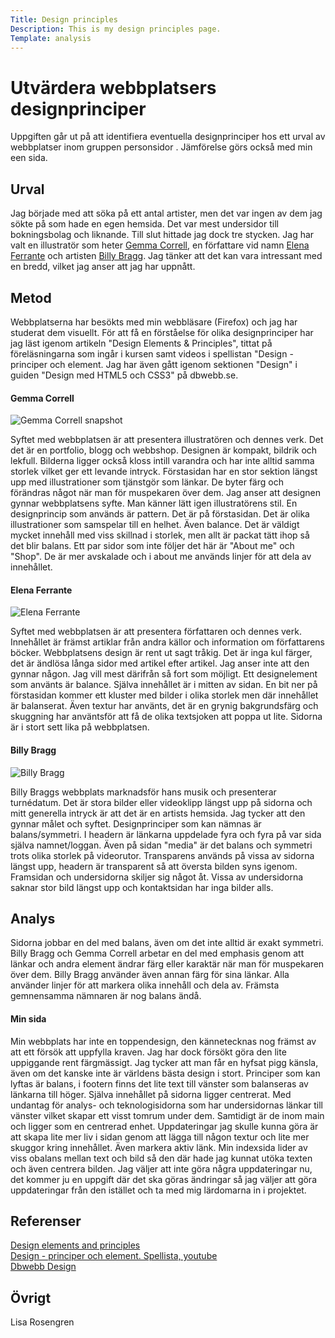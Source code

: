 ```yaml
---
Title: Design principles
Description: This is my design principles page.
Template: analysis
---
```



Utvärdera webbplatsers designprinciper
=======================

Uppgiften går ut på att identifiera eventuella designprinciper hos ett urval av webbplatser inom gruppen personsidor . Jämförelse görs också med min een sida.

Urval
-----------------------

Jag började med att söka på ett antal artister, men det var ingen av dem jag sökte på som hade en egen hemsida. Det var mest undersidor till bokningsbolag och liknande. Till slut hittade jag dock tre stycken. Jag har valt en illustratör som heter [Gemma Correll](https://www.gemmacorrell.com/), en författare vid namn [Elena Ferrante](https://elenaferrante.com/) och artisten [Billy Bragg](https://www.billybragg.co.uk/). Jag tänker att det kan vara intressant med en bredd, vilket jag anser att jag har uppnått.

Metod
-----------------------

Webbplatserna har besökts med min webbläsare (Firefox) och jag har studerat dem visuellt. För att få en förståelse för olika designprinciper har jag läst igenom artikeln "Design Elements & Principles", tittat på föreläsningarna som ingår i kursen samt videos i spellistan "Design -principer och element. Jag har även gått igenom sektionen "Design" i guiden "Design med HTML5 och CSS3" på dbwebb.se.

#### Gemma Correll

![Gemma Correll snapshot](../image/gemmacorrell.png)

Syftet med webbplatsen är att presentera illustratören och dennes verk. Det det är en portfolio, blogg och webbshop.
Designen är kompakt, bildrik och lekfull. Bilderna ligger också kloss intill varandra och har inte alltid samma storlek vilket ger ett levande intryck. Förstasidan har en stor sektion längst upp med illustrationer som tjänstgör som länkar. De byter färg och förändras något när man för muspekaren över dem.
Jag anser att designen gynnar webbplatsens syfte. Man känner lätt igen illustratörens stil.
En designprincip som används är pattern. Det är på förstasidan. Det är olika illustrationer som samspelar till en helhet. Även balance. Det är väldigt mycket innehåll med viss skillnad i storlek, men allt är packat tätt ihop så det blir balans.
Ett par sidor som inte följer det här är "About me" och "Shop". De är mer avskalade och i about me används linjer för att dela av innehållet. 


#### Elena Ferrante

![Elena Ferrante](../image/elenaferrante.png)

Syftet med webbplatsen är att presentera författaren och dennes verk. Innehållet är främst artiklar från andra källor och information om författarens böcker.
Webbplatsens design är rent ut sagt tråkig. Det är inga kul färger, det är ändlösa långa sidor med artikel efter artikel. Jag anser inte att den gynnar någon. Jag vill mest därifrån så fort som möjligt. 
Ett designelement som använts är balance. Själva innehållet är i mitten av sidan. En bit ner på förstasidan kommer ett kluster med bilder i olika storlek men där innehållet är balanserat. Även textur har använts, det är en grynig bakgrundsfärg och skuggning har använtsför att få de olika textsjoken att poppa ut lite. Sidorna är i stort sett lika på webbplatsen.


#### Billy Bragg

![Billy Bragg](../image/billybragg.png)

Billy Braggs webbplats marknadsför hans musik och presenterar turnédatum. Det är stora bilder eller videoklipp längst upp på sidorna och mitt generella intryck är att det är en artists hemsida. Jag tycker att den gynnar målet och syftet. 
Designprinciper som kan nämnas är balans/symmetri. I headern är länkarna uppdelade fyra och fyra på var sida själva namnet/loggan. Även på sidan "media" är det balans och symmetri trots olika storlek på videorutor. Transparens används på vissa av sidorna längst upp, headern är transparent så att översta bilden syns igenom. 
Framsidan och undersidorna skiljer sig något åt. Vissa av undersidorna saknar stor bild längst upp och kontaktsidan har inga bilder alls. 

Analys
-----------------------
Sidorna jobbar en del med balans, även om det inte alltid är exakt symmetri. Billy Bragg och Gemma Correll arbetar en del med emphasis genom att länkar och andra element ändrar färg eller karaktär när man för muspekaren över dem. Billy Bragg använder även annan färg för sina länkar. Alla använder linjer för att markera olika innehåll och dela av. Främsta gemnensamma nämnaren är nog balans ändå. 

#### Min sida

Min webbplats har inte en toppendesign, den kännetecknas nog främst av att ett försök att uppfylla kraven. Jag har dock försökt göra den lite uppiggande rent färgmässigt. Jag tycker att man får en hyfsat pigg känsla, även om det kanske inte är världens bästa design i stort. 
Principer som kan lyftas är balans, i footern finns det lite text till vänster som balanseras av länkarna till höger. Själva innehållet på sidorna ligger centrerat. Med undantag för analys- och teknologisidorna som har undersidornas länkar till vänster vilket skapar ett visst tomrum under dem. Samtidigt är de inom main och ligger som en centrerad enhet. 
Uppdateringar jag skulle kunna göra är att skapa lite mer liv i sidan genom att lägga till någon textur och lite mer skuggor kring innehållet. Även markera aktiv länk. Min indexsida lider av viss obalans mellan text och bild så den där hade jag kunnat utöka texten och även centrera bilden. Jag väljer att inte göra några uppdateringar nu, det kommer ju en uppgift där det ska göras ändringar så jag väljer att göra uppdateringar från den istället och ta med mig lärdomarna in i projektet.    


Referenser
-----------------------
[Design elements and principles](https://www.canva.com/learn/design-elements-principles/)<br>
[Design - principer och element. Spellista, youtube](https://www.youtube.com/playlist?list=PLKtP9l5q3ce-oz7aoBkk-oEn4xzGbtqxU)<br>
[Dbwebb Design](https://dbwebb.se/guide/design-med-html5-och-css3/design)



Övrigt
-----------------------

Lisa Rosengren